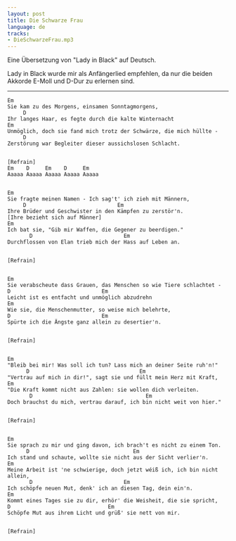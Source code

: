 ```yaml
---
layout: post
title: Die Schwarze Frau
language: de
tracks:
- DieSchwarzeFrau.mp3
---
```


Eine Übersetzung von "Lady in Black" auf Deutsch.

Lady in Black wurde mir als Anfängerlied empfehlen, da nur die beiden Akkorde
E-Moll und D-Dur zu erlernen sind.

-----

    Em
    Sie kam zu des Morgens, einsamen Sonntagmorgens,
         D
    Ihr langes Haar, es fegte durch die kalte Winternacht
    Em
    Unmöglich, doch sie fand mich trotz der Schwärze, die mich hüllte - 
         D
    Zerstörung war Begleiter dieser aussichslosen Schlacht.
    
    
    [Refrain]
    Em    D     Em    D     Em
    Aaaaa Aaaaa Aaaaa Aaaaa Aaaaa
    
    
    Em
    Sie fragte meinen Namen - Ich sag't' ich zieh mit Männern,
         D                             Em
    Ihre Brüder und Geschwister in den Kämpfen zu zerstör'n.
    [Ihre bezieht sich auf Männer]
    Em
    Ich bat sie, "Gib mir Waffen, die Gegener zu beerdigen."
           D                             Em
    Durchflossen von Elan trieb mich der Hass auf Leben an.
    
    
    [Refrain]
    
    
    Em
    Sie verabscheute dass Grauen, das Menschen so wie Tiere schlachtet -
    D                             Em
    Leicht ist es entfacht und unmöglich abzudrehn
    Em
    Wie sie, die Menschenmutter, so weise mich belehrte,
    D                             Em
    Spürte ich die Ängste ganz allein zu desertier'n.

    
    [Refrain]
    
    
    Em
    "Bleib bei mir! Was soll ich tun? Lass mich an deiner Seite ruh'n!"
          D                                   Em
    "Vertrau auf mich in dir!", sagt sie und füllt mein Herz mit Kraft,
    Em
    "Die Kraft kommt nicht aus Zahlen: sie wollen dich verleiten.
           D                                    Em
    Doch brauchst du mich, vertrau darauf, ich bin nicht weit von hier."

    
    [Refrain]
    
    
    Em
    Sie sprach zu mir und ging davon, ich brach't es nicht zu einem Ton.
          D                                 Em
    Ich stand und schaute, wollte sie nicht aus der Sicht verlier'n.
    Em
    Meine Arbeit ist 'ne schwierige, doch jetzt wéiß ich, ich bin nicht allein,
           D                             Em
    Ich schöpfe neuen Mut, denk' ich an diesen Tag, dein ein'n.
    Em
    Kommt eines Tages sie zu dir, erhör' die Weisheit, die sie spricht,
    D                               Em
    Schöpfe Mut aus ihrem Licht und grüß' sie nett von mir.

    
    [Refrain]
    
 
